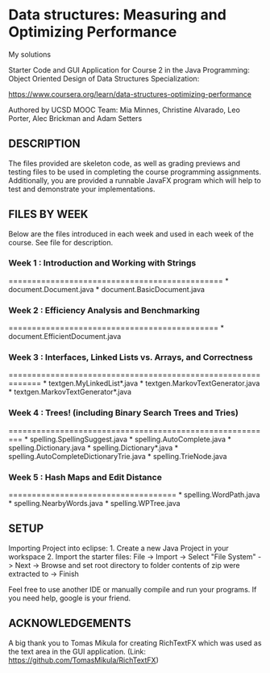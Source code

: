 # Data structures: Measuring and Optimizing Performance

My solutions

Starter Code and GUI Application for Course 2 in the
Java Programming: Object Oriented Design of 
Data Structures Specialization:

https://www.coursera.org/learn/data-structures-optimizing-performance

Authored by UCSD MOOC Team:
Mia Minnes, Christine Alvarado, Leo Porter, Alec Brickman and Adam Setters


## DESCRIPTION

The files provided are skeleton code, as well as grading previews and testing files to be used in completing the course programming assignments. Additionally, you are provided a runnable JavaFX program which will help to test and demonstrate your implementations.

## FILES BY WEEK

Below are the files introduced in each week and used in each week of the course. See file for description.

### Week 1 : Introduction and Working with Strings
==============================================
	* document.Document.java
	* document.BasicDocument.java

### Week 2 : Efficiency Analysis and Benchmarking
=============================================
	* document.EfficientDocument.java

### Week 3 : Interfaces, Linked Lists vs. Arrays, and Correctness
=============================================================
	* textgen.MyLinkedList*.java
	* textgen.MarkovTextGenerator.java
	* textgen.MarkovTextGenerator*.java

### Week 4 : Trees! (including Binary Search Trees and Tries)
=========================================================
	* spelling.SpellingSuggest.java
	* spelling.AutoComplete.java
	* spelling.Dictionary.java
	* spelling.Dictionary*.java
	* spelling.AutoCompleteDictionaryTrie.java
	* spelling.TrieNode.java

### Week 5 : Hash Maps and Edit Distance
====================================
	* spelling.WordPath.java
	* spelling.NearbyWords.java
	* spelling.WPTree.java

## SETUP

Importing Project into eclipse:
	1. Create a new Java Project in your workspace
	2. Import the starter files:
	  File -> Import -> Select "File System" -> Next -> Browse and set 
	  root directory to folder contents of zip were extracted to -> Finish

Feel free to use another IDE or manually compile and run your programs.
If you need help, google is your friend.

## ACKNOWLEDGEMENTS

A big thank you to Tomas Mikula for creating RichTextFX which was used as the text area in the GUI application.
(Link: https://github.com/TomasMikula/RichTextFX)


